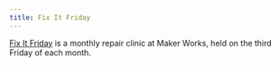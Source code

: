 ```yaml
---
title: Fix It Friday
---
```

[Fix It Friday] is a monthly repair clinic at Maker Works, held on
the third Friday of each month.

[Fix It Friday]:https://www.maker-works.com/events/fixitfriday
